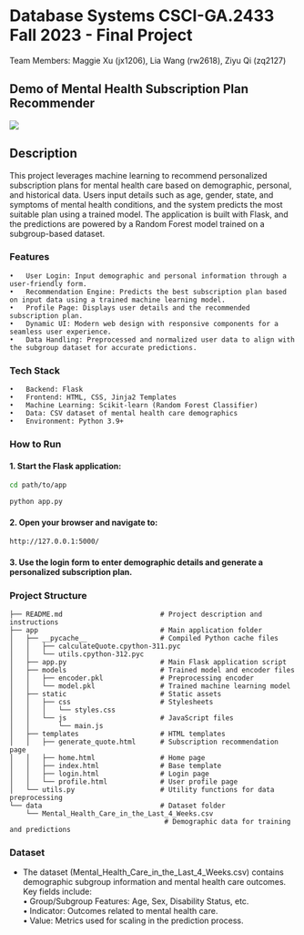 # Database Systems CSCI-GA.2433 Fall 2023 - Final Project

Team Members: Maggie Xu (jx1206), Lia Wang (rw2618), Ziyu Qi (zq2127)

## Demo of Mental Health Subscription Plan Recommender
![](https://github.com/MaggieXxxx/DB-FinalProject/blob/main/Demo.gif)

## Description
This project leverages machine learning to recommend personalized subscription plans for mental health care based on demographic, personal, and historical data. Users input details such as age, gender, state, and symptoms of mental health conditions, and the system predicts the most suitable plan using a trained model. The application is built with Flask, and the predictions are powered by a Random Forest model trained on a subgroup-based dataset.

### Features
	•	User Login: Input demographic and personal information through a user-friendly form.
	•	Recommendation Engine: Predicts the best subscription plan based on input data using a trained machine learning model.
	•	Profile Page: Displays user details and the recommended subscription plan.
	•	Dynamic UI: Modern web design with responsive components for a seamless user experience.
	•	Data Handling: Preprocessed and normalized user data to align with the subgroup dataset for accurate predictions.

### Tech Stack
	•	Backend: Flask
	•	Frontend: HTML, CSS, Jinja2 Templates
	•	Machine Learning: Scikit-learn (Random Forest Classifier)
	•	Data: CSV dataset of mental health care demographics
	•	Environment: Python 3.9+

### How to Run
#### 1.	Start the Flask application:
```bash
cd path/to/app
```
```bash
python app.py
```

#### 2.	Open your browser and navigate to:
```bash
http://127.0.0.1:5000/
```

#### 3.	Use the login form to enter demographic details and generate a personalized subscription plan.

### Project Structure
```plaintext
├── README.md                        # Project description and instructions
├── app                              # Main application folder
│   ├── __pycache__                  # Compiled Python cache files
│   │   ├── calculateQuote.cpython-311.pyc
│   │   └── utils.cpython-312.pyc
│   ├── app.py                       # Main Flask application script
│   ├── models                       # Trained model and encoder files
│   │   ├── encoder.pkl              # Preprocessing encoder
│   │   └── model.pkl                # Trained machine learning model
│   ├── static                       # Static assets
│   │   ├── css                      # Stylesheets
│   │   │   └── styles.css
│   │   └── js                       # JavaScript files
│   │       └── main.js
│   ├── templates                    # HTML templates
│   │   ├── generate_quote.html      # Subscription recommendation page
│   │   ├── home.html                # Home page
│   │   ├── index.html               # Base template
│   │   ├── login.html               # Login page
│   │   └── profile.html             # User profile page
│   └── utils.py                     # Utility functions for data preprocessing
└── data                             # Dataset folder
    └── Mental_Health_Care_in_the_Last_4_Weeks.csv
                                      # Demographic data for training and predictions
```

### Dataset
* The dataset (Mental_Health_Care_in_the_Last_4_Weeks.csv) contains demographic subgroup information and mental health care outcomes. Key fields include:\
	•	Group/Subgroup Features: Age, Sex, Disability Status, etc.\
	•	Indicator: Outcomes related to mental health care.\
	•	Value: Metrics used for scaling in the prediction process.
